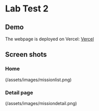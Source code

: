 # Lab Test 2

## Demo

The webpage is deployed on Vercel: [Vercel](https://101395302-lab-test2-comp3133.vercel.app/)

## Screen shots

### Home
(/assets/images/missionlist.png)

### Detail page
(/assets/images/missiondetail.png)